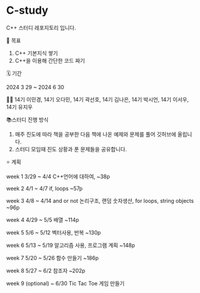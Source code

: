 # C-study
C++ 스터디 레포지토리 입니다.

📌 목표
1. C++ 기본지식 쌓기
2. C++을 이용해 간단한 코드 짜기

🗓️ 기간

2024 3 29 ~ 2024 6 30

👩🏻 14기 이민경, 14기 오다민, 14기 곽선호, 14기 김나은, 14기 박시언, 14기 이서우, 14기 유지우

📚스터디 진행 방식
1. 매주 진도에 따라 책을 공부한 다음 책에 나온 예제와 문제를 풀어 깃허브에 올립니다.
2. 스터디 모임때 진도 상황과 푼 문제들을 공유합니다.


⭐️ 계획

week 1 3/29 ~ 4/4    C++언어에 대하여, ~38p

week 2 4/1 ~ 4/7     if, loops   ~57p

week 3 4/8 ~ 4/14    and or not 논리구조, 랜덤 숫자생산, for loops, string objects ~96p

week 4 4/29 ~ 5/5   배열 ~114p

week 5 5/6 ~ 5/12   벡터사용, 반복 ~130p

week 6 5/13 ~ 5/19   알고리즘 사용, 프로그램 계획 ~148p

week 7 5/20 ~ 5/26   함수 만들기 ~186p

week 8 5/27 ~ 6/2    참조자 ~202p

week 9 (optional) ~ 6/30 Tic Tac Toe 게임 만들기
